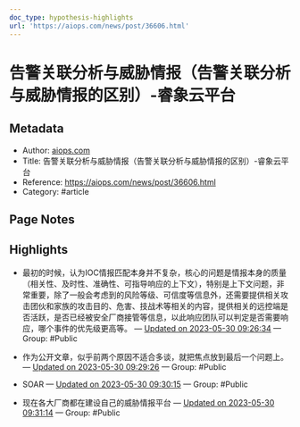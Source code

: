```yaml
---
doc_type: hypothesis-highlights
url: 'https://aiops.com/news/post/36606.html'
---
```


#  告警关联分析与威胁情报（告警关联分析与威胁情报的区别）-睿象云平台

## Metadata
- Author: [aiops.com]()
- Title: 告警关联分析与威胁情报（告警关联分析与威胁情报的区别）-睿象云平台
- Reference: https://aiops.com/news/post/36606.html
- Category: #article

## Page Notes
## Highlights
- 最初的时候，认为IOC情报匹配本身并不复杂，核心的问题是情报本身的质量（相关性、及时性、准确性、可指导响应的上下文），特别是上下文问题，非常重要，除了一般会考虑到的风险等级、可信度等信息外，还需要提供相关攻击团伙和家族的攻击目的、危害、技战术等相关的内容，提供相关的远控端是否活跃，是否已经被安全厂商接管等信息，以此响应团队可以判定是否需要响应，哪个事件的优先级更高等。 — [Updated on 2023-05-30 09:26:34](https://hyp.is/A3aoFv6JEe2Bg7d-9u7eAQ/aiops.com/news/post/36606.html) — Group: #Public

- 作为公开文章，似乎前两个原因不适合多谈，就把焦点放到最后一个问题上。 — [Updated on 2023-05-30 09:29:26](https://hyp.is/ambpPP6JEe2xazO04XR4sw/aiops.com/news/post/36606.html) — Group: #Public

- SOAR — [Updated on 2023-05-30 09:30:15](https://hyp.is/h7maUv6JEe2Sa-t9nvKo0w/aiops.com/news/post/36606.html) — Group: #Public

- 现在各大厂商都在建设自己的威胁情报平台 — [Updated on 2023-05-30 09:31:14](https://hyp.is/qnBKMv6JEe2aYqe36uZj0g/aiops.com/news/post/36606.html) — Group: #Public




